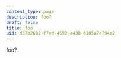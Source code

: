 ```yaml
---
content_type: page
description: foo?
draft: false
title: foo
uid: d37b2682-f7ed-4592-a430-6185a7e794e2
---
```

foo?